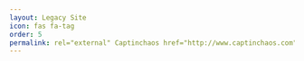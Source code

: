 ```yaml
---
layout: Legacy Site
icon: fas fa-tag
order: 5
permalink: rel="external" Captinchaos href="http://www.captinchaos.com"
---
```

